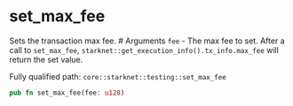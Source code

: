 # set_max_fee

Sets the transaction max fee.  # Arguments  `fee` - The max fee to set.  After a call to `set_max_fee`, `starknet::get_execution_info().tx_info.max_fee` will return the set value.

Fully qualified path: `core::starknet::testing::set_max_fee`

```rust
pub fn set_max_fee(fee: u128)
```

